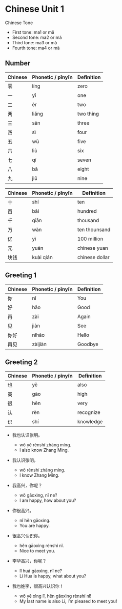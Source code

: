 # Chinese Unit 1

Chinese Tone

- First tone: ma1 or mā
- Second tone: ma2 or má
- Third tone: ma3 or mǎ
- Fourth tone: ma4 or mà

## Number

| Chinese | Phonetic / pīnyīn | Definition |
| ------- | ----------------- | ---------- |
| 零      | líng              | zero       |
| 一      | yī                | one        |
| 二      | èr                | two        |
| 两      | liǎng             | two thing  |
| 三      | sān               | three      |
| 四      | sì                | four       |
| 五      | wǔ                | five       |
| 六      | liù               | six        |
| 七      | qī                | seven      |
| 八      | bā                | eight      |
| 九      | jiǔ               | nine       |

| Chinese | Phonetic / pīnyīn | Definition     |
| ------- | ----------------- | -------------- |
| 十      | shí               | ten            |
| 百      | bǎi               | hundred        |
| 千      | qiān              | thousand       |
| 万      | wàn               | ten thounsand  |
| 亿      | yì                | 100 million    |
| 元      | yuán              | chinese yuan   |
| 块钱    | kuài qián         | chinese dollar |

## Greeting 1

| Chinese | Phonetic / pīnyīn | Definition |
| ------- | ----------------- | ---------- |
| 你      | nǐ                | You        |
| 好      | hǎo               | Good       |
| 再      | zài               | Again      |
| 见      | jiàn              | See        |
| 你好    | nǐhǎo             | Hello      |
| 再见    | zàijiàn           | Goodbye    |

## Greeting 2

| Chinese | Phonetic / pīnyīn | Definition |
| ------- | ----------------- | ---------- |
| 也      | yě                | also       |
| 高      | gāo               | high       |
| 很      | hěn               | very       |
| 认      | rèn               | recognize  |
| 识      | shí               | knowledge  |

* 我也认识张明。
    * wǒ yě rènshí zhāng míng.
    * I also know Zhang Ming.

* 我认识张明。
    * wǒ rènshí zhāng míng.
    * I know Zhang Ming.
* 我高兴，你呢？
    * wǒ gāoxìng, nǐ ne?
    * I am happy, how about you?
* 你很高兴。
    * nǐ hěn gāoxìng.
    * You are happy.
* 很高兴认识你。
    * hěn gāoxìng rènshí nǐ.
    * Nice to meet you.
* 李华高兴，你呢？
    * lǐ huá gāoxìng, nǐ ne?
    * Li Hua is happy, what about you?
* 我也姓李，很高兴认识你！
    * wǒ yě xìng lǐ, hěn gāoxìng rènshí nǐ!
    * My last name is also Li, I’m pleased to meet you!

